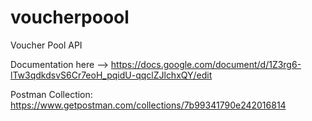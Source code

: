 # voucherpoool
Voucher Pool API

Documentation here --> https://docs.google.com/document/d/1Z3rg6-lTw3qdkdsvS6Cr7eoH_pqidU-qqclZJlchxQY/edit

Postman Collection: https://www.getpostman.com/collections/7b99341790e242016814

